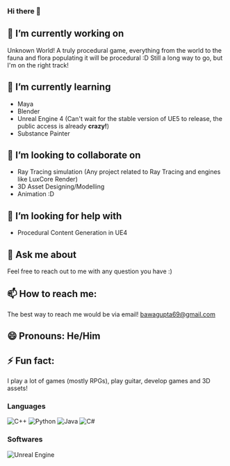 ### Hi there 👋

<!--
**VKG5/vkg5** is a ✨ _special_ ✨ repository because its `README.md` (this file) appears on your GitHub profile.

Here are some ideas to get you started:

- 🔭 I’m currently working on ...
- 🌱 I’m currently learning ...
- 👯 I’m looking to collaborate on ...
- 🤔 I’m looking for help with ...
- 💬 Ask me about ...
- 📫 How to reach me: ...
- 😄 Pronouns: ...
- ⚡ Fun fact: ...
-->

## 🔭 I’m currently working on

Unknown World! A truly procedural game, everything from the world to the fauna and flora populating it will be procedural :D Still a long way to go, but I'm on the right track!

## 🌱 I’m currently learning

- Maya
- Blender
- Unreal Engine 4 (Can't wait for the stable version of UE5 to release, the public access is already **crazy!**)
- Substance Painter


## 👯 I’m looking to collaborate on

- Ray Tracing simulation (Any project related to Ray Tracing and engines like LuxCore Render)
- 3D Asset Designing/Modelling
- Animation :D

## 🤔 I’m looking for help with

- Procedural Content Generation in UE4


## 💬 Ask me about

Feel free to reach out to me with any question you have :)

## 📫 How to reach me: 
The best way to reach me would be via email!
bawagupta69@gmail.com 

## 😄 Pronouns: He/Him

## ⚡ Fun fact: 
I play a lot of games (mostly RPGs), play guitar, develop games and 3D assets! 

### Languages
![C++](https://img.shields.io/badge/C++-00599C?style=for-the-badge&logo=C++&logoColor=white)
![Python](https://img.shields.io/badge/Python-3776AB?style=for-the-badge&logo=Python&logoColor=white) 
![Java](https://img.shields.io/badge/Java-007396?style=for-the-badge&logo=Java&logoColor=white)
![C#](https://img.shields.io/badge/CSharp-239120?style=for-the-badge&logo=CSharp&logoColor=white)

### Softwares
![Unreal Engine](https://img.shields.io/badge/UnrealEngine-313131?style=for-the-badge&logo=UnrealEngine&logoColor=white)
